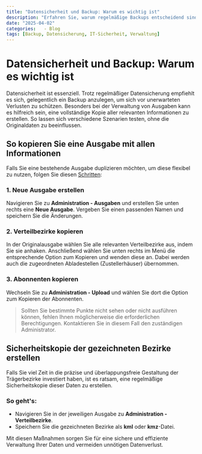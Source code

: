 ```yaml
---
title: "Datensicherheit und Backup: Warum es wichtig ist"
description: "Erfahren Sie, warum regelmäßige Backups entscheidend sind und wie Sie Ausgaben sowie gezeichnete Bezirke effektiv sichern in MultiRoute Go!"
date: "2025-04-02"
categories:   - Blog
tags: [Backup, Datensicherung, IT-Sicherheit, Verwaltung]
---
```


# Datensicherheit und Backup: Warum es wichtig ist

Datensicherheit ist essenziell. Trotz regelmäßiger Datensicherung empfiehlt es sich, gelegentlich ein Backup anzulegen, um sich vor unerwarteten Verlusten zu schützen. Besonders bei der Verwaltung von Ausgaben kann es hilfreich sein, eine vollständige Kopie aller relevanten Informationen zu erstellen. So lassen sich verschiedene Szenarien testen, ohne die Originaldaten zu beeinflussen.

## So kopieren Sie eine Ausgabe mit allen Informationen
<!-- more -->
Falls Sie eine bestehende Ausgabe duplizieren möchten, um diese flexibel zu nutzen, folgen Sie diesen [Schritten](https://go.multiroute.de/handbuch/secure/#ausgaben-kopieren):

### 1. Neue Ausgabe erstellen  
Navigieren Sie zu **Administration - Ausgaben** und erstellen Sie unten rechts eine **Neue Ausgabe**. Vergeben Sie einen passenden Namen und speichern Sie die Änderungen.

### 2. Verteilbezirke kopieren  
In der Originalausgabe wählen Sie alle relevanten Verteilbezirke aus, indem Sie sie anhaken. Anschließend wählen Sie unten rechts im Menü die entsprechende Option zum Kopieren und wenden diese an. Dabei werden auch die zugeordneten Abladestellen (Zustellerhäuser) übernommen.

### 3. Abonnenten kopieren  
Wechseln Sie zu **Administration - Upload** und wählen Sie dort die Option zum Kopieren der Abonnenten. 

> Sollten Sie bestimmte Punkte nicht sehen oder nicht ausführen können, fehlen Ihnen möglicherweise die erforderlichen Berechtigungen. Kontaktieren Sie in diesem Fall den zuständigen Administrator.

## Sicherheitskopie der gezeichneten Bezirke erstellen

Falls Sie viel Zeit in die präzise und überlappungsfreie Gestaltung der Trägerbezirke investiert haben, ist es ratsam, eine regelmäßige Sicherheitskopie dieser Daten zu erstellen. 
### So geht's:
- Navigieren Sie in der jeweiligen Ausgabe zu **Administration - Verteilbezirke**.
- Speichern Sie die gezeichneten Bezirke als **kml** oder **kmz**-Datei.

Mit diesen Maßnahmen sorgen Sie für eine sichere und effiziente Verwaltung Ihrer Daten und vermeiden unnötigen Datenverlust.

